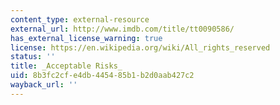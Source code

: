 ```yaml
---
content_type: external-resource
external_url: http://www.imdb.com/title/tt0090586/
has_external_license_warning: true
license: https://en.wikipedia.org/wiki/All_rights_reserved
status: ''
title: _Acceptable Risks_
uid: 8b3fc2cf-e4db-4454-85b1-b2d0aab427c2
wayback_url: ''
---
```

